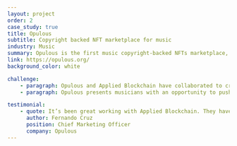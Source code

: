 ```yaml
---
layout: project
order: 2
case_study: true
title: Opulous
subtitle: Copyright backed NFT marketplace for music
industry: Music
summary: Opulous is the first music copyright-backed NFTs marketplace, that changes how artists can access the funding they need.
link: https://opulous.org/
background_color: white

challenge:
    - paragraph: Opulous and Applied Blockchain have collaborated to create the first copyright-backed NFT platform for musicians. Applied Blockchain chose Algorand as the best solution for an NFT platform requiring the additional control mechanisms that ASAs offer.
    - paragraph: Opulous presents musicians with an opportunity to push back against the minimal revenue generated through today's streaming platforms. Future phase developments for the Opulous platform include a Defi protocol for artist funding and royalty profit shares.

testimonial:
    - quote: It’s been great working with Applied Blockchain. They have a solid, smart team developing all the products we need at Opulous
      author: Fernando Cruz
      position: Chief Marketing Officer
      company: Opulous
---
```

